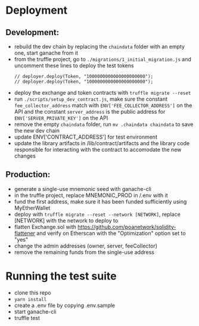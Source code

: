 # Deployment

## Development:

* rebuild the dev chain by replacing the `chaindata` folder with an empty one, start ganache from it
* from the truffle project, go to `./migrations/1_initial_migration.js` and uncomment these lines to deploy the test tokens
  ```
  // deployer.deploy(Token, "1000000000000000000000");
  // deployer.deploy(Token, "1000000000000000000000");
  ```
* deploy the exchange and token contracts with `truffle migrate --reset`
* run `./scripts/setup_dev_contract.js`, make sure the constant `fee_collector_address` match with `ENV['FEE_COLLECTOR_ADDRESS']` on the API and the constant `server_address` is the public address for `ENV['SERVER_PRIVATE_KEY']` on the API
* remove the empty `chaindata` folder, run `mv .chaindata chaindata` to save the new dev chain
* update ENV['CONTRACT_ADDRESS'] for test environment
* update the library artifacts in /lib/contract/artifacts and the library code responsible for interacting with the contract to accomodate the new changes

## Production:

* generate a single-use mnemonic seed with ganache-cli
* in the truffle project, replace MNEMONIC_PROD in /.env with it
* fund the first address, make sure it has been funded sufficiently using MyEtherWallet 
* deploy with `truffle migrate --reset --network [NETWORK]`, replace [NETWORK] with the network to deploy to
* flatten Exchange.sol with https://github.com/poanetwork/solidity-flattener and verify on Etherscan with the "Optimization" option set to "yes"
* change the admin addresses (owner, server, feeCollector)
* remove the remaining funds from the single-use address 

# Running the test suite

* clone this repo
* `yarn install`
* create a .env file by copying .env.sample
* start ganache-cli
* truffle test